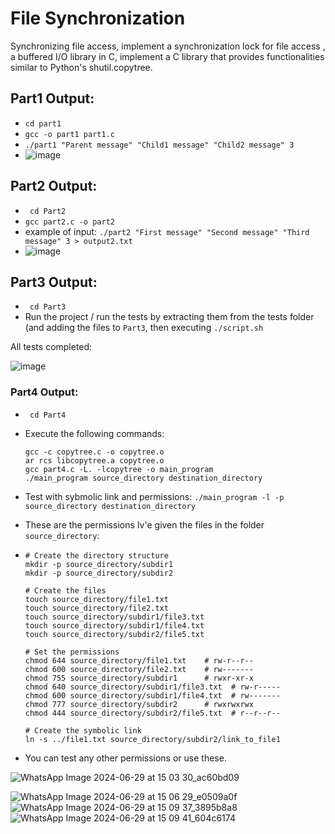 # File Synchronization
Synchronizing file access, implement a synchronization lock for file access , a buffered I/O library in C, implement a C library that provides functionalities similar to Python's shutil.copytree.

## Part1 Output:
- ```cd part1```
- ```gcc -o part1 part1.c```
- ``` ./part1 "Parent message" "Child1 message" "Child2 message" 3 ```
- ![image](https://github.com/ilanitb16/File-Synchronization/assets/97344492/3bfd71e9-bf08-47ef-89b5-cc5298e2a199)


## Part2 Output:
- ``` cd Part2```
- ```gcc part2.c -o part2```
- example of input: ```./part2 "First message" "Second message" "Third message" 3 > output2.txt```
- ![image](https://github.com/ilanitb16/File-Synchronization/assets/97344492/dd1f3e1e-aecf-495b-88e4-55dc727819f8)

## Part3 Output:
- ``` cd Part3```
-  Run the project / run the tests by extracting them from the tests folder (and adding the files to ```Part3```, then executing ```./script.sh```

All tests completed: 

![image](https://github.com/ilanitb16/File-Synchronization/assets/97344492/47faf584-b6b5-4777-a1eb-5c6e7a4b7b0d)

### Part4 Output:

- ``` cd Part4```
- Execute the following commands:
  ```
  gcc -c copytree.c -o copytree.o
  ar rcs libcopytree.a copytree.o
  gcc part4.c -L. -lcopytree -o main_program
  ./main_program source_directory destination_directory
  ```
- Test with sybmolic link and permissions: ``` ./main_program -l -p source_directory destination_directory ```
- These are the permissions Iv'e given the files in the folder ` source_directory`:

-
   ```
  # Create the directory structure
  mkdir -p source_directory/subdir1
  mkdir -p source_directory/subdir2

  # Create the files
  touch source_directory/file1.txt
  touch source_directory/file2.txt
  touch source_directory/subdir1/file3.txt
  touch source_directory/subdir1/file4.txt
  touch source_directory/subdir2/file5.txt
  
  # Set the permissions
  chmod 644 source_directory/file1.txt    # rw-r--r--
  chmod 600 source_directory/file2.txt    # rw-------
  chmod 755 source_directory/subdir1      # rwxr-xr-x
  chmod 640 source_directory/subdir1/file3.txt  # rw-r-----
  chmod 600 source_directory/subdir1/file4.txt  # rw-------
  chmod 777 source_directory/subdir2      # rwxrwxrwx
  chmod 444 source_directory/subdir2/file5.txt  # r--r--r--
  
  # Create the symbolic link
  ln -s ../file1.txt source_directory/subdir2/link_to_file1
  ```
- You can test any other permissions or use these.

![WhatsApp Image 2024-06-29 at 15 03 30_ac60bd09](https://github.com/ilanitb16/File-Synchronization/assets/97344492/50f1e906-264b-4bda-8bb8-96285b417e67)


![WhatsApp Image 2024-06-29 at 15 06 29_e0509a0f](https://github.com/ilanitb16/File-Synchronization/assets/97344492/05136979-0345-4d24-bf0d-54b7e190f3fe)
![WhatsApp Image 2024-06-29 at 15 09 37_3895b8a8](https://github.com/ilanitb16/File-Synchronization/assets/97344492/c9ad9c2a-218a-400f-add0-db4e5a0ea693)
![WhatsApp Image 2024-06-29 at 15 09 41_604c6174](https://github.com/ilanitb16/File-Synchronization/assets/97344492/84efde65-33c5-4b59-87f1-3fb8e81d9533)






